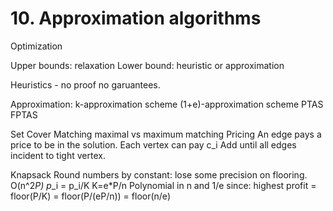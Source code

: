 # 10. Approximation algorithms
Optimization

Upper bounds: relaxation
Lower bound: heuristic or approximation

Heuristics - no proof no garuantees.

Approximation:
    k-approximation scheme
    (1+e)-approximation scheme
    PTAS
    FPTAS

Set Cover
    Matching
        maximal vs maximum matching
    Pricing
        An edge pays a price to be in the solution.
        Each vertex can pay c_i
        Add until all edges incident to tight vertex.

Knapsack
    Round numbers by constant: lose some precision on flooring.
    O(n^2*P)
    p*_i = p_i/K
    K=e*P/n
    Polynomial in n and 1/e since: 
        highest profit = floor(P/K) = floor(P/(eP/n)) = floor(n/e)
    